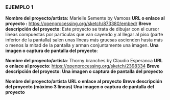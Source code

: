 ### EJEMPLO 1
**Nombre del proyecto/artista:** Marielle Semente by Vamoss
**URL o enlace al proyecto :** https://openprocessing.org/sketch/873380/embed/
**Breve descripción del proyecto**: Este proyecto se trata de dibujar con el cursor líneas compuestas por particulas que van cayendo y al llegar al piso (parte 
inferior de la pantalla) salen unas líneas más gruesas ascienden hasta más o menos la mitad de la pantalla y arman conjuntamente una imagen. 
**Una imagen o captura de pantalla del proyecto**:


**Nombre del proyecto/artista**: Thorny branches by Claudio Esperanca
**URL o enlace al proyecto**: https://openprocessing.org/sketch/2398334
**Breve descripción del proyecto**: 
**Una imagen o captura de pantalla del proyecto**


**Nombre del proyecto/artista**
**URL o enlace al proyecto**
**Breve descripción del proyecto (máximo 3 líneas)**
**Una imagen o captura de pantalla del proyecto**
